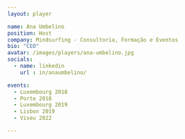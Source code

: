 ```yaml
---
layout: player

name: Ana Umbelino
position: Host
company: Mindsurfing - Consultoria, Formação e Eventos
bio: "CEO"
avatar: /images/players/ana-umbelino.jpg
socials:
  - name: linkedin
    url : in/anaumbelino/

events:
  - Luxembourg 2018
  - Porto 2018
  - Luxembourg 2019
  - Lisbon 2019
  - Viseu 2022

---
```

